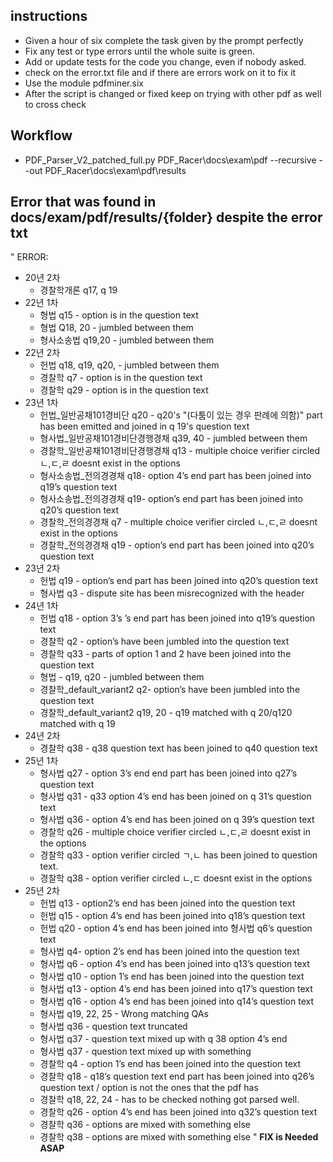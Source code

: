 ## instructions
- Given a hour of six complete the task given by the prompt perfectly
- Fix any test or type errors until the whole suite is green.
- Add or update tests for the code you change, even if nobody asked.
- check on the error.txt file and if there are errors work on it to fix it
- Use the module pdfminer.six
- After the script is changed or fixed keep on trying with other pdf as well to cross check
## Workflow
- PDF_Parser_V2_patched_full.py PDF_Racer\docs\exam\pdf --recursive --out PDF_Racer\docs\exam\pdf\results
## Error that was found in docs/exam/pdf/results/{folder} despite the error txt
" ERROR:
- 20년 2차
    - 경찰학개론 q17, q 19
- 22년 1차
    - 형법 q15 - option is in the question text 
    - 형법 Q18, 20 - jumbled between them 
    - 형사소송법 q19,20 - jumbled between them
- 22년 2차
    - 헌법 q18, q19, q20, - jumbled between them
    - 경찰학 q7 - option is in the question text 
    - 경찰학 q29  - option is in the question text
- 23년 1차
    - 헌법_일반공채101경비단 q20 - q20's "(다툼이 있는 경우 판례에 의함)" part has been emitted and joined in q 19's question text
    - 형사법_일반공채101경비단경행경채 q39, 40 - jumbled between them
    - 경찰학_일반공채101경비단경행경채 q13 - multiple choice verifier circled ㄴ,ㄷ,ㄹ doesnt exist in the options
    - 형사소송법_전의경경채 q18- option 4’s end part has been joined into q19’s question text
    - 형사소송법_전의경경채 q19- option’s end part has been joined into q20’s question text
    - 경찰학_전의경경채 q7 - multiple choice verifier circled ㄴ,ㄷ,ㄹ doesnt exist in the options
    - 경찰학_전의경경채 q19 - option’s end part has been joined into q20’s question text
- 23년 2차
    - 헌법 q19 - option’s end part has been joined into q20’s question text
    - 형사법 q3 - dispute site has been misrecognized with the header
- 24년 1차
    - 헌법 q18 - option 3’s  ’s end part has been joined into q19’s question text
    - 경찰학 q2 - option’s have been jumbled into the question text
    - 경찰학 q33 - parts of option 1 and 2 have been joined into the question text
    - 형법 - q19, q20 - jumbled between them
    - 경찰학_default_variant2 q2- option’s have been jumbled into the question text
    - 경찰학_default_variant2 q19, 20 - q19 matched with q 20/q120 matched with q 19
- 24년 2차
    - 경찰학 q38 - q38 question text has been joined to q40 question text
- 25년 1차
    - 형사법 q27 - option 3’s end end part has been joined into q27’s question text
    - 형사법 q31 - q33 option 4’s end has been joined on q 31’s question text
    - 형사법 q36 - option 4’s end has been joined on q 39’s question text
    - 경찰학 q26 - multiple choice verifier circled ㄴ,ㄷ,ㄹ doesnt exist in the options
    - 경찰학 q33 - option verifier circled ㄱ,ㄴ has been joined to question text.
    - 경찰학 q38 - option verifier circled ㄴ,ㄷ doesnt exist in the options
- 25년 2차
    - 헌법 q13 - option2’s end has been joined into the question text
    - 헌법 q15 - option 4’s end has been joined into q18’s question text
    - 헌법 q20 - option 4’s end has been joined into 형사법 q6’s question text
    - 형사법 q4- option 2’s end has been joined into the question text
    - 형사법 q6 - option 4’s end has been joined into q13’s question text
    - 형사법 q10 - option 1’s end has been joined into the question text
    - 형사법 q13 - option 4’s end has been joined into q17’s question text
    - 형사법 q16 - option 4’s end has been joined into q14’s question text
    - 형사법 q19, 22, 25 - Wrong matching QAs
    - 형사법 q36 - question text truncated
    - 형사법 q37 - question text mixed up with q 38 option 4’s end
    - 형사법 q37 - question text mixed up with something
    - 경찰학 q4 - option 1’s end has been joined into the question text
    - 경찰학 q18 - q18’s question text end part has been joined into q26’s question text / option is not the ones that the pdf has
    - 경찰학 q18, 22, 24 - has to be checked nothing got parsed well.
    - 경찰학 q26 - option 4’s end has been joined into q32’s question text
    - 경찰학 q36 - options are mixed with something else
    - 경찰학 q38 - options are mixed with something else "
**FIX is Needed ASAP**
